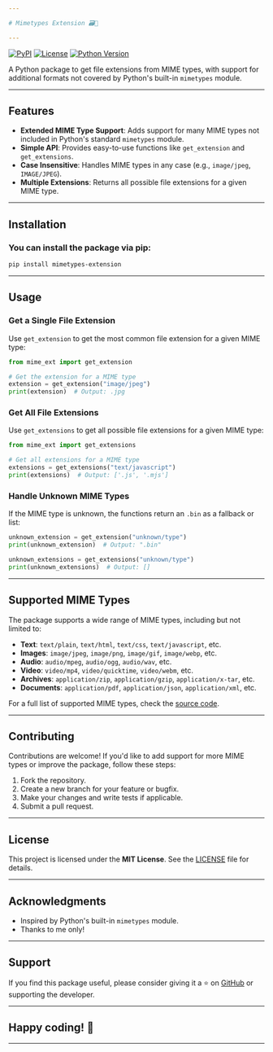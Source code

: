 ```yaml
---

# Mimetypes Extension 🗃️🔎

---
```


[![PyPI](https://img.shields.io/pypi/v/mimetypes-extension)](https://pypi.org/project/mimetypes-extension/)
[![License](https://img.shields.io/pypi/l/mimetypes-extension)](https://github.com/prono69/mimetypes-extension/blob/main/LICENSE)
[![Python Version](https://img.shields.io/pypi/pyversions/mimetypes-extension)](https://pypi.org/project/mimetypes-extension/)

A Python package to get file extensions from MIME types, with support for additional formats not covered by Python's built-in `mimetypes` module.

---

## Features

- **Extended MIME Type Support**: Adds support for many MIME types not included in Python's standard `mimetypes` module.
- **Simple API**: Provides easy-to-use functions like `get_extension` and `get_extensions`.
- **Case Insensitive**: Handles MIME types in any case (e.g., `image/jpeg`, `IMAGE/JPEG`).
- **Multiple Extensions**: Returns all possible file extensions for a given MIME type.

---

## Installation

### You can install the package via pip:

```bash
pip install mimetypes-extension
```

---

## Usage

### Get a Single File Extension

Use `get_extension` to get the most common file extension for a given MIME type:

```python
from mime_ext import get_extension

# Get the extension for a MIME type
extension = get_extension("image/jpeg")
print(extension)  # Output: .jpg
```

### Get All File Extensions

Use `get_extensions` to get all possible file extensions for a given MIME type:

```python
from mime_ext import get_extensions

# Get all extensions for a MIME type
extensions = get_extensions("text/javascript")
print(extensions)  # Output: ['.js', '.mjs']
```

### Handle Unknown MIME Types

If the MIME type is unknown, the functions return an `.bin` as a fallback or list:

```python
unknown_extension = get_extension("unknown/type")
print(unknown_extension)  # Output: ".bin"

unknown_extensions = get_extensions("unknown/type")
print(unknown_extensions)  # Output: []
```

---

## Supported MIME Types

The package supports a wide range of MIME types, including but not limited to:

- **Text**: `text/plain`, `text/html`, `text/css`, `text/javascript`, etc.
- **Images**: `image/jpeg`, `image/png`, `image/gif`, `image/webp`, etc.
- **Audio**: `audio/mpeg`, `audio/ogg`, `audio/wav`, etc.
- **Video**: `video/mp4`, `video/quicktime`, `video/webm`, etc.
- **Archives**: `application/zip`, `application/gzip`, `application/x-tar`, etc.
- **Documents**: `application/pdf`, `application/json`, `application/xml`, etc.

For a full list of supported MIME types, check the [source code](https://github.com/prono69/mimetypes-extension/blob/main/mime_ext/core.py).

---

## Contributing

Contributions are welcome! If you'd like to add support for more MIME types or improve the package, follow these steps:

1. Fork the repository.
2. Create a new branch for your feature or bugfix.
3. Make your changes and write tests if applicable.
4. Submit a pull request.

---

## License

This project is licensed under the **MIT License**. See the [LICENSE](LICENSE) file for details.

---

## Acknowledgments

- Inspired by Python's built-in `mimetypes` module.
- Thanks to me only!

---

## Support

If you find this package useful, please consider giving it a ⭐️ on [GitHub](https://github.com/prono69/mimetypes-extension) or supporting the developer.

---

## Happy coding! 🚀


---
